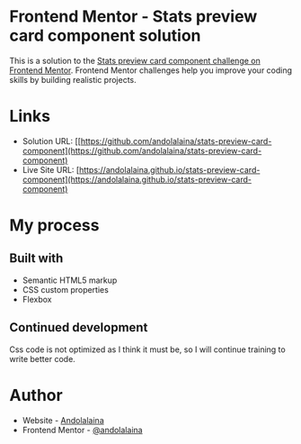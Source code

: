 # Frontend Mentor - Stats preview card component solution

This is a solution to the [Stats preview card component challenge on Frontend Mentor](https://www.frontendmentor.io/challenges/stats-preview-card-component-8JqbgoU62). Frontend Mentor challenges help you improve your coding skills by building realistic projects. 

# Links

- Solution URL: [[https://github.com/andolalaina/stats-preview-card-component](https://github.com/andolalaina/stats-preview-card-component)
- Live Site URL: [https://andolalaina.github.io/stats-preview-card-component](https://andolalaina.github.io/stats-preview-card-component)

# My process

## Built with

- Semantic HTML5 markup
- CSS custom properties
- Flexbox

## Continued development

Css code is not optimized as I think it must be, so I will continue training to write better code.

# Author

- Website - [Andolalaina](https://andolalaina.github.io/)
- Frontend Mentor - [@andolalaina](https://www.frontendmentor.io/profile/andolalaina)
